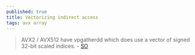 ```yaml
---
published: true
title: Vectorizing indirect access
tags: avx array
---
```

> AVX2 / AVX512 have vpgatherdd which does use a vector of signed 32-bit scaled indices. - [SO](https://stackoverflow.com/questions/50980548/vectorizing-indirect-access-through-avx-instructions)
